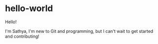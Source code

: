 # hello-world

Hello!

I'm Sathya, I'm new to Git and programming, but I can't wait to get started and contributing!
